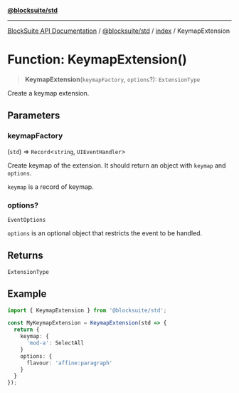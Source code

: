 [**@blocksuite/std**](../../../../@blocksuite/std/README.md)

***

[BlockSuite API Documentation](../../../../README.md) / [@blocksuite/std](../../README.md) / [index](../README.md) / KeymapExtension

# Function: KeymapExtension()

> **KeymapExtension**(`keymapFactory`, `options`?): `ExtensionType`

Create a keymap extension.

## Parameters

### keymapFactory

(`std`) => `Record`\<`string`, `UIEventHandler`\>

Create keymap of the extension.
It should return an object with `keymap` and `options`.

`keymap` is a record of keymap.

### options?

`EventOptions`

`options` is an optional object that restricts the event to be handled.

## Returns

`ExtensionType`

## Example

```ts
import { KeymapExtension } from '@blocksuite/std';

const MyKeymapExtension = KeymapExtension(std => {
  return {
    keymap: {
      'mod-a': SelectAll
    }
    options: {
      flavour: 'affine:paragraph'
    }
  }
});
```
